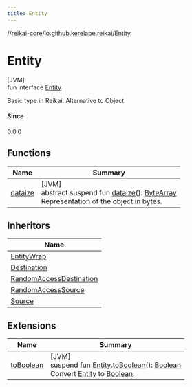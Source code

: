 ```yaml
---
title: Entity
---
```

//[reikai-core](../../../index.html)/[io.github.kerelape.reikai](../index.html)/[Entity](index.html)



# Entity



[JVM]\
fun interface [Entity](index.html)

Basic type in Reikai. Alternative to Object.



#### Since



0.0.0



## Functions


| Name | Summary |
|---|---|
| [dataize](dataize.html) | [JVM]<br>abstract suspend fun [dataize](dataize.html)(): [ByteArray](https://kotlinlang.org/api/latest/jvm/stdlib/kotlin/-byte-array/index.html)<br>Representation of the object in bytes. |


## Inheritors


| Name |
|---|
| [EntityWrap](../-entity-wrap/index.html) |
| [Destination](../../io.github.kerelape.reikai.io/-destination/index.html) |
| [RandomAccessDestination](../../io.github.kerelape.reikai.io/-random-access-destination/index.html) |
| [RandomAccessSource](../../io.github.kerelape.reikai.io/-random-access-source/index.html) |
| [Source](../../io.github.kerelape.reikai.io/-source/index.html) |


## Extensions


| Name | Summary |
|---|---|
| [toBoolean](../../io.github.kerelape.reikai.logic/to-boolean.html) | [JVM]<br>suspend fun [Entity](index.html).[toBoolean](../../io.github.kerelape.reikai.logic/to-boolean.html)(): [Boolean](https://kotlinlang.org/api/latest/jvm/stdlib/kotlin/-boolean/index.html)<br>Convert [Entity](index.html) to [Boolean](https://kotlinlang.org/api/latest/jvm/stdlib/kotlin/-boolean/index.html). |

